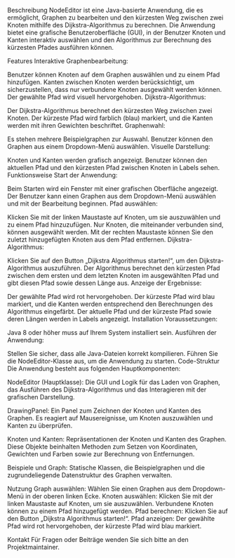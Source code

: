 Beschreibung
NodeEditor ist eine Java-basierte Anwendung, die es ermöglicht, Graphen zu bearbeiten und den kürzesten Weg zwischen zwei Knoten mithilfe des Dijkstra-Algorithmus zu berechnen. Die Anwendung bietet eine grafische Benutzeroberfläche (GUI), in der Benutzer Knoten und Kanten interaktiv auswählen und den Algorithmus zur Berechnung des kürzesten Pfades ausführen können.

Features
Interaktive Graphenbearbeitung:

Benutzer können Knoten auf dem Graphen auswählen und zu einem Pfad hinzufügen.
Kanten zwischen Knoten werden berücksichtigt, um sicherzustellen, dass nur verbundene Knoten ausgewählt werden können.
Der gewählte Pfad wird visuell hervorgehoben.
Dijkstra-Algorithmus:

Der Dijkstra-Algorithmus berechnet den kürzesten Weg zwischen zwei Knoten.
Der kürzeste Pfad wird farblich (blau) markiert, und die Kanten werden mit ihren Gewichten beschriftet.
Graphenwahl:

Es stehen mehrere Beispielgraphen zur Auswahl. Benutzer können den Graphen aus einem Dropdown-Menü auswählen.
Visuelle Darstellung:

Knoten und Kanten werden grafisch angezeigt.
Benutzer können den aktuellen Pfad und den kürzesten Pfad zwischen Knoten in Labels sehen.
Funktionsweise
Start der Anwendung:

Beim Starten wird ein Fenster mit einer grafischen Oberfläche angezeigt.
Der Benutzer kann einen Graphen aus dem Dropdown-Menü auswählen und mit der Bearbeitung beginnen.
Pfad auswählen:

Klicken Sie mit der linken Maustaste auf Knoten, um sie auszuwählen und zu einem Pfad hinzuzufügen.
Nur Knoten, die miteinander verbunden sind, können ausgewählt werden.
Mit der rechten Maustaste können Sie den zuletzt hinzugefügten Knoten aus dem Pfad entfernen.
Dijkstra-Algorithmus:

Klicken Sie auf den Button „Dijkstra Algorithmus starten!“, um den Dijkstra-Algorithmus auszuführen.
Der Algorithmus berechnet den kürzesten Pfad zwischen dem ersten und dem letzten Knoten im ausgewählten Pfad und gibt diesen Pfad sowie dessen Länge aus.
Anzeige der Ergebnisse:

Der gewählte Pfad wird rot hervorgehoben.
Der kürzeste Pfad wird blau markiert, und die Kanten werden entsprechend den Berechnungen des Algorithmus eingefärbt.
Der aktuelle Pfad und der kürzeste Pfad sowie deren Längen werden in Labels angezeigt.
Installation
Voraussetzungen:

Java 8 oder höher muss auf Ihrem System installiert sein.
Ausführen der Anwendung:

Stellen Sie sicher, dass alle Java-Dateien korrekt kompilieren.
Führen Sie die NodeEditor-Klasse aus, um die Anwendung zu starten.
Code-Struktur
Die Anwendung besteht aus folgenden Hauptkomponenten:

NodeEditor (Hauptklasse): Die GUI und Logik für das Laden von Graphen, das Ausführen des Dijkstra-Algorithmus und das Interagieren mit der grafischen Darstellung.

DrawingPanel: Ein Panel zum Zeichnen der Knoten und Kanten des Graphen. Es reagiert auf Mausereignisse, um Knoten auszuwählen und Kanten zu überprüfen.

Knoten und Kanten: Repräsentationen der Knoten und Kanten des Graphen. Diese Objekte beinhalten Methoden zum Setzen von Koordinaten, Gewichten und Farben sowie zur Berechnung von Entfernungen.

Beispiele und Graph: Statische Klassen, die Beispielgraphen und die zugrundeliegende Datenstruktur des Graphen verwalten.

Nutzung
Graph auswählen: Wählen Sie einen Graphen aus dem Dropdown-Menü in der oberen linken Ecke.
Knoten auswählen: Klicken Sie mit der linken Maustaste auf Knoten, um sie auszuwählen. Verbundene Knoten können zu einem Pfad hinzugefügt werden.
Pfad berechnen: Klicken Sie auf den Button „Dijkstra Algorithmus starten!“.
Pfad anzeigen: Der gewählte Pfad wird rot hervorgehoben, der kürzeste Pfad wird blau markiert.

Kontakt
Für Fragen oder Beiträge wenden Sie sich bitte an den Projektmaintainer.

